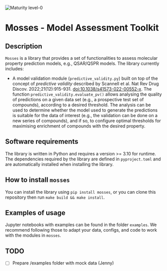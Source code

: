 ![Maturity level-0](https://img.shields.io/badge/Maturity%20Level-ML--0-red)

# Mosses - Model Assessment Toolkit

## Description
`Mosses` is a library that provides a set of functionalities to assess molecular property prediction models, e.g., QSAR/QSPR models. The library currently includes:
- A model validation module (`predictive_validity.py`) built on top of the concept of *predictive validity* described by Scannell et al. Nat Rev Drug Discov. 2022;21(12):915-931. [doi:10.1038/s41573-022-00552-x](https://www.nature.com/articles/s41573-022-00552-x). The function `predictive_validity.evaluate_pv()` allows analysing the quality of predictions on a given data set (e.g., a prospective test set of compounds), according to a desired threshold. The analysis can be used to determine whether the model used to generate the predictions is suitable for the data of interest (e.g., the validation can be done on a new series of compounds), and if so, to configure optimal thresholds for maximising enrichment of compounds with the desired property.

## Software requirements
The library is written in Python and requires a version >= 3.10 for runtime. The dependencies required by the library are defined in `pyproject.toml` and are automatically installed when installing the library.

## How to install `mosses`
You can install the library using `pip install mosses`, or you can clone this repository then run `make build && make install`.

## Examples of usage
Jupyter notebooks with examples can be found in the folder `examples`. We recommend following those to adapt your data, configs, and code to work with the modules in `mosses`.

## TODO
- [ ] Prepare /examples folder with mock data (Jenny)
